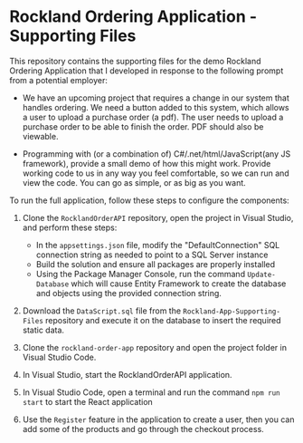# Rockland Ordering Application - Supporting Files

This repository contains the supporting files for the demo Rockland Ordering Application that I developed in response to the following prompt from a potential employer:

- We have an upcoming project that requires a change in our system that handles ordering. We need a button added to this system, which allows a user to upload a purchase order (a pdf). The user needs to upload a purchase order to be able to finish the order. PDF should also be viewable.

-  Programming with (or a combination of) C#/.net/html/JavaScript(any JS framework), provide a small demo of how this might work. Provide working code to us in any way you feel comfortable, so we can run and view the code. You can go as simple, or as big as you want.

To run the full application, follow these steps to configure the components:

1. Clone the `RocklandOrderAPI` repository, open the project in Visual Studio, and perform these steps:
    - In the `appsettings.json` file, modify the "DefaultConnection" SQL connection string as needed to point to a SQL Server instance
    - Build the solution and ensure all packages are properly installed
    - Using the Package Manager Console, run the command `Update-Database` which will cause Entity Framework to create the database and objects using the provided connection string.

2. Download the `DataScript.sql` file from the `Rockland-App-Supporting-Files` repository and execute it on the database to insert the required static data.
3. Clone the `rockland-order-app` repository and open the project folder in Visual Studio Code.
4. In Visual Studio, start the RocklandOrderAPI application.
5. In Visual Studio Code, open a terminal and run the command `npm run start` to start the React application
6. Use the `Register` feature in the application to create a user, then you can add some of the products and go through the checkout process.

